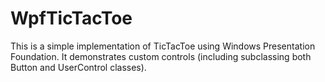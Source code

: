 # WpfTicTacToe

This is a simple implementation of TicTacToe using Windows Presentation Foundation.  It demonstrates custom controls (including subclassing both Button and UserControl classes).

